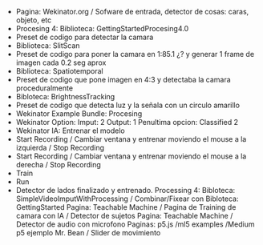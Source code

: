 - Pagina: Wekinator.org / Sofware de entrada, detector de cosas: caras, objeto, etc
- Procesing 4: Biblioteca: GettingStartedProcesing4.0
- Preset de codigo para detectar la camara
- Biblioteca: SlitScan
- Preset de codigo para poner la camara en 1:85.1 ¿? y generar 1 frame de imagen cada 0.2 seg aprox
- Biblioteca: Spatiotemporal
- Preset de codigo que pone imagen en 4:3 y detectaba la camara proceduralmente
- Bibloteca: BrightnessTracking
- Preset de codigo que detecta luz y la señala con un circulo amarillo
- Wekinator Example Bundle: Procesing
- Wekinator Option: Imput: 2 Output: 1 Penultima opcion: Classified 2
- Wekinator IA: Entrenar el modelo
- Start Recording / Cambiar ventana y entrenar moviendo el mouse a la izquierda / Stop Recording
- Start Recording / Cambiar ventana y entrenar moviendo el mouse a la derecha / Stop Recording
- Train
- Run
- Detector de lados finalizado y entrenado.
Processing 4: Bibloteca: SimpleVideoImputWithProcessing / Combinar/Fixear con Bibloteca: GettingStarted
Pagina: Teachable Machine / Pagina de Training de camara con IA / Detector de sujetos 
Pagina: Teachable Machine / Detector de audio con microfono
Paginas: p5.js /ml5 examples /Medium
p5 ejemplo Mr. Bean / Slider de movimiento
